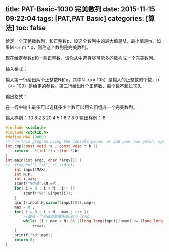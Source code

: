 title: PAT-Basic-1030 完美数列
date: 2015-11-15 09:22:04
tags: [PAT,PAT Basic]
categories: [算法]
toc: false
---
给定一个正整数数列，和正整数p，设这个数列中的最大值是M，最小值是m，如果M <= m * p，则称这个数列是完美数列。

现在给定参数p和一些正整数，请你从中选择尽可能多的数构成一个完美数列。

输入格式：

输入第一行给出两个正整数N和p，其中N（<= 105）是输入的正整数的个数，p（<= 109）是给定的参数。第二行给出N个正整数，每个数不超过109。

输出格式：

在一行中输出最多可以选择多少个数可以用它们组成一个完美数列。

输入样例：
10 8
2 3 20 4 5 1 6 7 8 9
输出样例：
8

```c
#include <stdio.h>
#include <stdlib.h>
#define MAX 100000
/* run this program using the console pauser or add your own getch, system("pause") or input loop */
int cmp(const void *a , const void * b ){
    return   *(int *)a-*(int *)b;
} 
int main(int argc, char *argv[]) {
//  freopen("1.txt","r",stdin);
    int input[MAX];
    int N,P;
    int i,max;
    scanf("%d%d",&N,&P);
    for( i = 0 ; i < N ; i++ ){
        scanf("%d",&input[i]);
    }
    qsort(input,N,sizeof(input[0]),cmp);
    max = 0 ;
    for( i = 0 ; i < N - max ; i++ ){
        //最后一个测试点需要用到long long  
        while( (i + max < N) && ((long long)input[i+max] <= (long long)input[i]*P) )
            ++max;
    }
    printf("%d",max);
    return 0;
}
```
